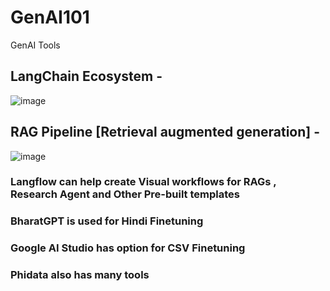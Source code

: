 # GenAI101
GenAI Tools
## LangChain Ecosystem - 
![image](https://github.com/user-attachments/assets/eb0e1bd4-2616-466a-8ac0-db20a5a3f90b)

## RAG Pipeline [Retrieval augmented generation] - 
![image](https://github.com/user-attachments/assets/45b0e3a2-6269-4f6b-a8e9-c3f26679fedc)

### Langflow can help create Visual workflows for RAGs , Research Agent and Other Pre-built templates
### BharatGPT is used for Hindi Finetuning
### Google AI Studio has option for CSV Finetuning
### Phidata also has many tools 
